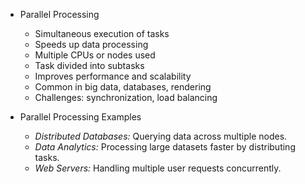 - Parallel Processing

  - Simultaneous execution of tasks
  - Speeds up data processing
  - Multiple CPUs or nodes used
  - Task divided into subtasks
  - Improves performance and scalability
  - Common in big data, databases, rendering
  - Challenges: synchronization, load balancing

- Parallel Processing Examples
  - *Distributed Databases:* Querying data across multiple nodes.
  - *Data Analytics:* Processing large datasets faster by distributing tasks.
  - *Web Servers:* Handling multiple user requests concurrently.
